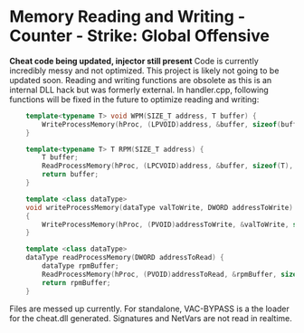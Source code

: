 # Memory Reading and Writing - Counter - Strike: Global Offensive
**Cheat code being updated, injector still present**
Code is currently incredibly messy and not optimized. This project is likely not going to be updated soon. Reading and writing functions are obsolete as this is an internal DLL hack but was formerly external. In handler.cpp, following functions will be fixed in the future to optimize reading and writing: 

```cpp
	template<typename T> void WPM(SIZE_T address, T buffer) {
		WriteProcessMemory(hProc, (LPVOID)address, &buffer, sizeof(buffer), NULL);
	}

	template<typename T> T RPM(SIZE_T address) {
		T buffer;
		ReadProcessMemory(hProc, (LPCVOID)address, &buffer, sizeof(T), NULL);
		return buffer;
	}

	template <class dataType>
	void writeProcessMemory(dataType valToWrite, DWORD addressToWrite)
	{
		WriteProcessMemory(hProc, (PVOID)addressToWrite, &valToWrite, sizeof(dataType), 0);
	}

	template <class dataType>
	dataType readProcessMemory(DWORD addressToRead) {
		dataType rpmBuffer;
		ReadProcessMemory(hProc, (PVOID)addressToRead, &rpmBuffer, sizeof(dataType), 0);
		return rpmBuffer;
	}
```
Files are messed up currently. For standalone, VAC-BYPASS is a the loader for the cheat.dll generated. Signatures and NetVars are not read in realtime.
